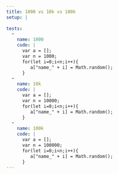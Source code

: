 ```yaml
---
title: 1000 vs 10k vs 100k
setup: |
  
tests:
  -
    name: 1000
    code: |
      var a = [];
      var n = 1000;
      for(let i=0;i<n;i++){
         a["name_" + i] = Math.random();
      }
  -
    name: 10k
    code: |
      var a = [];
      var n = 10000;
      for(let i=0;i<n;i++){
         a["name_" + i] = Math.random();
      }
  -
    name: 100k
    code: |
      var a = [];
      var n = 100000;
      for(let i=0;i<n;i++){
         a["name_" + i] = Math.random();
      }
---
```


